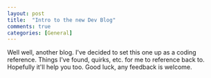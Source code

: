 ```yaml
---
layout: post
title:  "Intro to the new Dev Blog"
comments: true
categories: [General]
---
```


Well well, another blog. I've decided to set this one up as a coding reference. Things I've found, quirks, etc. for me to reference back to. Hopefully it'll help you too. Good luck, any feedback is welcome.
